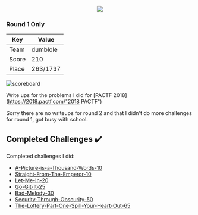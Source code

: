 
<p align="center">
  <img src="https://github.com/dumblole/CTF-Writeups/blob/master/PACTF-2018/images/PACTF_logo.png" > 
</p>

### Round 1 Only
Key| Value
---|---
Team|dumblole
Score|210
Place|263/1737

![scoreboard](https://github.com/dumblole/CTF-Writeups/blob/master/PACTF-2018/images/scoreboard.PNG)

Write ups for the problems I did for [PACTF 2018](https://2018.pactf.com/"2018 PACTF")

Sorry there are no writeups for round 2 and that I didn't do more challenges for round 1, got busy with school.

## Completed Challenges :heavy_check_mark:

Completed challenges I did:

* [A-Picture-is-a-Thousand-Words-10](https://github.com/dumblole/CTF-Writeups/tree/master/PACTF-2018/A-Picture-is-a-Thousand-Words-10)
* [Straight-From-The-Emperor-10](https://github.com/dumblole/CTF-Writeups/tree/master/PACTF-2018/Straight-From-The-Emperor-10)
* [Let-Me-In-20](https://github.com/dumblole/CTF-Writeups/tree/master/PACTF-2018/Let-Me-In-20)
* [Go-Git-It-25](https://github.com/dumblole/CTF-Writeups/tree/master/PACTF-2018/Go-Git-It-25)
* [Bad-Melody-30](https://github.com/dumblole/CTF-Writeups/tree/master/PACTF-2018/Bad-Melody-30)
* [Security-Through-Obscurity-50](https://github.com/dumblole/CTF-Writeups/tree/master/PACTF-2018/Security-Through-Obscurity-50)
* [The-Lottery-Part-One-Spill-Your-Heart-Out-65](https://github.com/dumblole/CTF-Writeups/tree/master/PACTF-2018/The-Lottery-Part-One-Spill-Your-Heart-Out-65)

